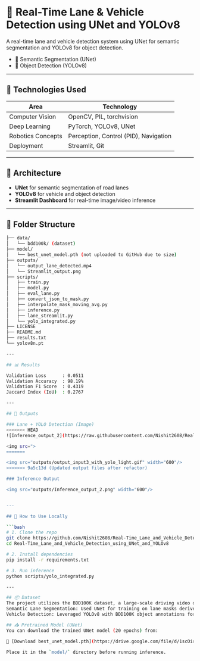 # 🚗 Real-Time Lane & Vehicle Detection using UNet and YOLOv8
A real-time lane and vehicle detection system using UNet for semantic segmentation and YOLOv8 for object detection.
- 🧠 Semantic Segmentation (UNet)
- 🎯 Object Detection (YOLOv8)

---

## 🧠 Technologies Used

| Area              | Technology                         |
|-------------------|-------------------------------------|
| Computer Vision    | OpenCV, PIL, torchvision            |
| Deep Learning      | PyTorch, YOLOv8, UNet               |
| Robotics Concepts  | Perception, Control (PID), Navigation |
| Deployment         | Streamlit, Git                     |

---

## 🧩 Architecture

- **UNet** for semantic segmentation of road lanes  
- **YOLOv8** for vehicle and object detection  
- **Streamlit Dashboard** for real-time image/video inference

---

## 📁 Folder Structure

```bash
├── data/
│   └── bdd100k/ (dataset)
├── model/
│   └── best_unet_model.pth (not uploaded to GitHub due to size)
├── outputs/
│   └── output_lane_detected.mp4
│   └── Streamlit_output.png
├── scripts/
│   ├── train.py
│   ├── model.py
│   ├── eval_lane.py
│   ├── convert_json_to_mask.py
│   ├── interpolate_mask_moving_avg.py
│   ├── inference.py
│   ├── lane_streamlit.py
│   └── yolo_integrated.py
├── LICENSE
├── README.md
├── results.txt
└── yolov8n.pt

---

## 📊 Results

Validation Loss      : 0.0511
Validation Accuracy  : 98.19%
Validation F1 Score  : 0.4319
Jaccard Index (IoU)  : 0.2767

---

## 🚗 Outputs

### Lane + YOLO Detection (Image)
<<<<<<< HEAD
![Inference_output_2](https://raw.githubusercontent.com/Nishit2608/Real-Time_Lane_and_Vehicle_Detection_using_UNet_and_YOLOv8/main/outputs/Inference_output_2.png)

<img src=">
=======

<img src="outputs/output_input3_with_yolo_light.gif" width="600"/>
>>>>>>> 9a5c13d (Updated output files after refactor)

### Inference Output

<img src="outputs/Inference_output_2.png" width="600"/>


---

## 🚀 How to Use Locally

```bash
# 1. Clone the repo
git clone https://github.com/Nishit2608/Real-Time_Lane_and_Vehicle_Detection_using_UNet_and_YOLOv8.git
cd Real-Time_Lane_and_Vehicle_Detection_using_UNet_and_YOLOv8

# 2. Install dependencies
pip install -r requirements.txt

# 3. Run inference
python scripts/yolo_integrated.py

---

## 📦 Dataset
The project utilizes the BDD100K dataset, a large-scale driving video dataset containing diverse scenes across day/night and various weather conditions. Specifically:
Semantic Lane Segmentation: Used UNet for training on lane masks derived from labeled lane annotations.
Vehicle Detection: Leveraged YOLOv8 with BDD100K object annotations for bounding box detection of cars, trucks, and motorcycles.

## 📥 Pretrained Model (UNet)
You can download the trained UNet model (20 epochs) from:

🔗 [Download best_unet_model.pth](https://drive.google.com/file/d/1scOirAZLDRpGhGUSyQozREkejprI7BYg/view?usp=sharing)

Place it in the `model/` directory before running inference.





